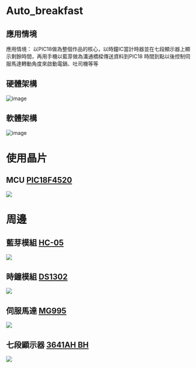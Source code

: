 Auto_breakfast
===

## 應用情境
應用情境： 以PIC18做為整個作品的核心，以時鐘IC當計時器並在七段顯示器上顯示剩餘時間，再用手機以藍芽做為溝通橋樑傳送資料到PIC18 時間到點以後控制伺服馬達轉動角度來啟動電鍋、吐司機等等 
## 硬體架構
![image](https://github.com/auto-breakfast/auto-breakfast/blob/master/image/1.jpg)
## 軟體架構
![image](https://github.com/auto-breakfast/auto-breakfast/blob/master/image/2018-11-23.png)






# 使用晶片
 ## MCU [PIC18F4520](https://github.com/auto-breakfast/auto-breakfast/raw/1105192112-patch-%E7%B5%B1%E6%95%B4/doc/39631E.pdf)
![](https://i.imgur.com/aAr4gja.jpg)


# 周邊
 ## 藍芽模組 [HC-05](http://www.electronicaestudio.com/docs/istd016A.pdf)
![](https://i.imgur.com/KqQhrGO.jpg)

  ## 時鐘模組 [DS1302](https://github.com/auto-breakfast/auto-breakfast/raw/1105192112-patch-%E7%B5%B1%E6%95%B4/doc/DS1307.pdf)
![](https://i.imgur.com/soqzh5R.jpg)

 ## 伺服馬達 [MG995](https://github.com/auto-breakfast/auto-breakfast/raw/1105192112-patch-%E7%B5%B1%E6%95%B4/doc/MG995_Tower-Pro.pdf)
![](https://i.imgur.com/AbZWk9V.png)

 ## 七段顯示器 [3641AH BH](https://github.com/auto-breakfast/auto-breakfast/raw/1105192112-patch-%E7%B5%B1%E6%95%B4/doc/3641AHBH.pdf)
![](https://i.imgur.com/Q0l5uzM.jpg)






